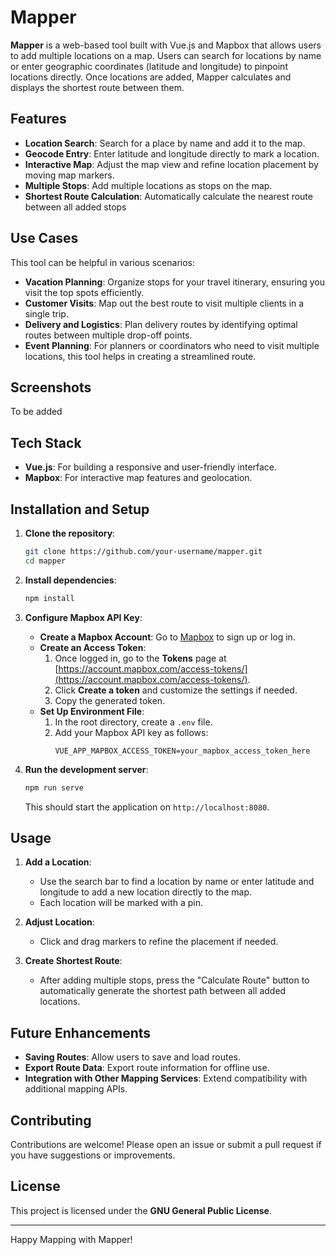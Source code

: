 # Mapper

**Mapper** is a web-based tool built with Vue.js and Mapbox that allows users to add multiple locations on a map. Users can search for locations by name or enter geographic coordinates (latitude and longitude) to pinpoint locations directly. Once locations are added, Mapper calculates and displays the shortest route between them.

## Features

- **Location Search**: Search for a place by name and add it to the map.
- **Geocode Entry**: Enter latitude and longitude directly to mark a location.
- **Interactive Map**: Adjust the map view and refine location placement by moving map markers.
- **Multiple Stops**: Add multiple locations as stops on the map.
- **Shortest Route Calculation**: Automatically calculate the nearest route between all added stops

## Use Cases

This tool can be helpful in various scenarios:

- **Vacation Planning**: Organize stops for your travel itinerary, ensuring you visit the top spots efficiently.
- **Customer Visits**: Map out the best route to visit multiple clients in a single trip.
- **Delivery and Logistics**: Plan delivery routes by identifying optimal routes between multiple drop-off points.
- **Event Planning**: For planners or coordinators who need to visit multiple locations, this tool helps in creating a streamlined route.

## Screenshots

To be added

## Tech Stack

- **Vue.js**: For building a responsive and user-friendly interface.
- **Mapbox**: For interactive map features and geolocation.

## Installation and Setup

1. **Clone the repository**:
    ```bash
    git clone https://github.com/your-username/mapper.git
    cd mapper
    ```

2. **Install dependencies**:
    ```bash
    npm install
    ```

3. **Configure Mapbox API Key**:
    - **Create a Mapbox Account**: Go to [Mapbox](https://account.mapbox.com/auth/signup/) to sign up or log in.
    - **Create an Access Token**:
      1. Once logged in, go to the **Tokens** page at [https://account.mapbox.com/access-tokens/](https://account.mapbox.com/access-tokens/).
      2. Click **Create a token** and customize the settings if needed.
      3. Copy the generated token.
    - **Set Up Environment File**:
      1. In the root directory, create a `.env` file.
      2. Add your Mapbox API key as follows:
         ```plaintext
         VUE_APP_MAPBOX_ACCESS_TOKEN=your_mapbox_access_token_here
         ```

4. **Run the development server**:
    ```bash
    npm run serve
    ```

    This should start the application on `http://localhost:8080`.

## Usage

1. **Add a Location**:
    - Use the search bar to find a location by name or enter latitude and longitude to add a new location directly to the map.
    - Each location will be marked with a pin.

2. **Adjust Location**:
    - Click and drag markers to refine the placement if needed.

3. **Create Shortest Route**:
    - After adding multiple stops, press the "Calculate Route" button to automatically generate the shortest path between all added locations.

## Future Enhancements

- **Saving Routes**: Allow users to save and load routes.
- **Export Route Data**: Export route information for offline use.
- **Integration with Other Mapping Services**: Extend compatibility with additional mapping APIs.

## Contributing

Contributions are welcome! Please open an issue or submit a pull request if you have suggestions or improvements.

## License

This project is licensed under the **GNU General Public License**.

---

Happy Mapping with Mapper!
